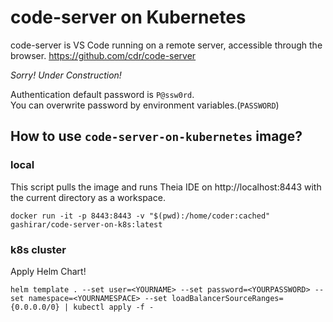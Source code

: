 # code-server on Kubernetes

code-server is VS Code running on a remote server, accessible through the browser. https://github.com/cdr/code-server

*Sorry! Under Construction!*

Authentication default password is `P@ssw0rd`.  
You can overwrite password by environment variables.(`PASSWORD`)  

## How to use `code-server-on-kubernetes` image?

### local
This script pulls the image and runs Theia IDE on http://localhost:8443 with the current directory as a workspace.
```
docker run -it -p 8443:8443 -v "$(pwd):/home/coder:cached" gashirar/code-server-on-k8s:latest
```

### k8s cluster

Apply Helm Chart!
```
helm template . --set user=<YOURNAME> --set password=<YOURPASSWORD> --set namespace=<YOURNAMESPACE> --set loadBalancerSourceRanges={0.0.0.0/0} | kubectl apply -f -
```
